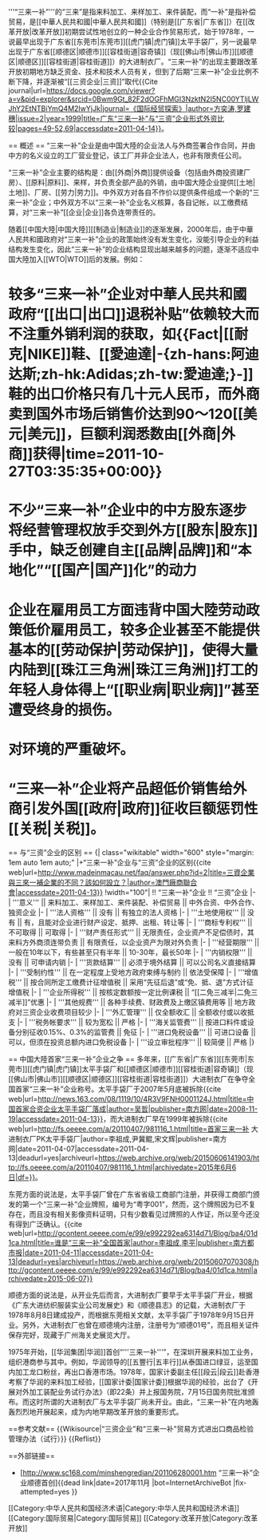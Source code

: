 

'''“三来一补”'''的“三来”是指来料加工、来样加工、来件装配，而“一补”是指补偿贸易，是[[中華人民共和國|中華人民共和國]]（特别是[[广东省|广东省]]）在[[改革开放|改革开放]]初期尝试性地创立的一种企业合作贸易形式，始于1978年，一说最早出现于广东省[[东莞市|东莞市]][[虎门镇|虎门镇]]太平手袋厂，另一说最早出现于广东省[[顺德区|顺德市]][[容桂街道|容奇镇]]（现[[佛山市|佛山市]][[顺德区|顺德区]][[容桂街道|容桂街道]]）的大进制衣厂。“三来一补”的出现主要跟改革开放初期地方缺乏资金、技术和技术人员有关，但到了后期“三来一补”企业比例不断下降，并逐渐被“[[三资企业|三资]]”取代<ref>{{Cite journal|url=https://docs.google.com/viewer?a=v&pid=explorer&srcid=0Bwm9Gt_82F2dOGFhMGI3NzktN2I5NC00YTljLWJhY2EtNTBiYmQ4M2IwYjJk|journal=《国际经贸探索》|author=方奕涛,罗建穗|issue=2|year=1999|title=广东“三来一补”与“三资”企业形式外资比较|pages=49-52,69|accessdate=2011-04-14}}</ref>。

== 概述 ==
“三来一补”企业是由中国大陸的企业法人与外商签署合作合同，并由中方的名义设立的工厂营业登记，该工厂并非企业法人，也非有限责任公司。

“三来一补”企业主要的结构是：由[[外商|外商]]提供设备（包括由外商投资建厂房）、[[原料|原料]]、来样，并负责全部产品的外销，由中国大陸企业提供[[土地|土地]]、厂房、[[劳力|劳力]]。中外双方对各自不作价以提供条件组成一个新的“三来一补”企业；中外双方不以“三来一补”企业名义核算，各自记帐，以工缴费结算，对“三来一补”[[企业|企业]]各负连带责任的。

随着[[中国大陸|中国大陸]][[制造业|制造业]]的逐渐发展，2000年后，由于中華人民共和國政府对“三来一补”企业的政策始终没有发生变化，没能引导企业的利益结构发生变化，因此“三来一补”的企业结构显现出越来越多的问题，逐渐不适应中国大陸加入[[WTO|WTO]]后的发展。例如：
# 较多“三来一补”企业对中華人民共和國政府“[[出口|出口]]退税补贴”依赖较大而不注重外销利润的获取，如{{Fact|[[耐克|NIKE]]鞋、[[愛迪達|-{zh-hans:阿迪达斯;zh-hk:Adidas;zh-tw:愛迪達;}-]]鞋的出口价格只有几十元人民币，而外商卖到国外市场后销售价达到90～120[[美元|美元]]，巨额利润悉数由[[外商|外商]]获得|time=2011-10-27T03:35:35+00:00}}
# 不少“三来一补”企业中的中方股东逐步将经营管理权放手交到外方[[股东|股东]]手中，缺乏创建自主[[品牌|品牌]]和“本地化”“[[国产|国产]]化”的动力
# 企业在雇用员工方面违背中国大陸劳动政策低价雇用员工，较多企业甚至不能提供基本的[[劳动保护|劳动保护]]，使得大量内陆到[[珠江三角洲|珠江三角洲]]打工的年轻人身体得上“[[职业病|职业病]]”甚至遭受终身的损伤。
# 对环境的严重破坏。
# “三来一补”企业将产品超低价销售给外商引发外国[[政府|政府]]征收巨额惩罚性[[关税|关税]]。

== 与“三资”企业的区别 ==
{| class="wikitable" width="600" style="margin: 1em auto 1em auto;"
|+“三来一补”企业与“三资”企业的区别<ref>{{cite web|url=http://www.madeinmacau.net/faq/answer.php?id=2|title=三資企業與三來一補企業的不同？該如何設立？|author=澳門廠商聯合會|accessdate=2011-04-13}}</ref>
!width="100"|  !! “三来一补”企业 !! “三资”企业
|-
| '''意义''' || 来料加工、来样加工、来件装配、补偿贸易 || 中外合资、中外合作、独资企业
|-
| '''法人资格''' || 没有 || 有独立的法人资格
|-
| '''土地使用权''' || 没有 || 有，且能对企业进行财产设定、抵押、出租、转让等
|-
| '''商标专利权''' || 不可取得 || 可取得
|-
| '''财产责任形式''' || 无限责任，企业资产不足偿债时，其来料方外商须连带负责 || 有限责任，以企业资产为限对外负责
|-
| '''经营期限''' || 一般在10年以下，有些甚至只有半年 || 10-30年，最长50年
|-
| '''内销权限''' || 没有 || 可申请内销
|-
| '''货款结算''' || 必须于境外结算 || 可以公司名义直接结算
|-
| '''受制约性''' || 在一定程度上受地方政府束缚与制约 || 依法受保障
|-
| '''增值税''' || 按合同所定工缴费计征增值税 || 采用“先征后退”或“免、抵、退”方式计征增值税
|-
| '''企业所得税''' || 按核定数额按一定比例课税 || “[[二免三减半|二免三减半]]”优惠
|-
| '''其他规费''' || 各种手续费、财政费及上缴区镇费用等 || 地方政府对三资企业收费项目较少
|-
| '''外汇管理''' || 仅全额收汇 || 全额收付或以收抵支
|-
| '''税务帐要求''' || 较为宽松 || 严格
|-
| '''海关监管费''' || 按进口料件或设备分别征收0.15%、0.3%的监管费 || 免征
|-
| '''进口免税设备''' || 可进口设备 || 可以，但须在投资总额内进口免税设备
|-
| '''设立审批程序''' || 较简便 || 严格
|}

== 中国大陸首家“三来一补”企业之争 ==
多年来，[[广东省|广东省]][[东莞市|东莞市]][[虎门镇|虎门镇]]太平手袋厂和[[顺德区|顺德市]][[容桂街道|容奇镇]]（现[[佛山市|佛山市]][[顺德区|顺德区]][[容桂街道|容桂街道]]）大进制衣厂在争夺全国首家“三来一补”企业称号。太平手袋厂于2007年5月底被拆除<ref>{{cite web|url=http://news.163.com/08/1119/10/4R3V9FNH0001124J.html|title=中国首家合资企业太平手袋厂落成|author=吴哲|publisher=南方网|date=2008-11-19|accessdate=2011-04-13}}</ref>，而大进制衣厂早在1999年被拆除<ref>{{cite web|url=http://fs.oeeee.com/a/20110407/981116_1.html|title=首家三来一补 大进制衣厂PK太平手袋厂|author=李祖成,尹冀鲲,宋文辉|publisher=南方网|date=2011-04-07|accessdate=2011-04-13|deadurl=yes|archiveurl=https://web.archive.org/web/20150606141903/http://fs.oeeee.com/a/20110407/981116_1.html|archivedate=2015年6月6日|df=}}</ref>。

东莞方面的说法是，太平手袋厂曾在广东省省级工商部门注册，并获得工商部门颁发的第一个“三来一补”企业牌照，编号为“粤字001”，然而，这个牌照因为已不复存在，而且没有相关影像资料证明，只有少数看见过牌照的人作证，所以至今还没有得到广泛确认。<ref name="oeeee">{{cite web|url=http://gcontent.oeeee.com/e/99/e992292ea6314d71/Blog/ba4/01d1ca.html|title=谁是“三来一补”全国首家|author=李祖成,李平|publisher=南方都市报|date=2011-04-11|accessdate=2011-04-13|deadurl=yes|archiveurl=https://web.archive.org/web/20150607070308/http://gcontent.oeeee.com/e/99/e992292ea6314d71/Blog/ba4/01d1ca.html|archivedate=2015-06-07}}</ref>

顺德方面的说法是，从开业先后而言，大进制衣厂要早于太平手袋厂开业，根据《广东大进纺织服装实业公司发展史》和《顺德县志》的记载，大进制衣厂于1978年8月8日建成投产，而根据东莞相关文献，太平手袋厂于1978年9月15日开业。另外，大进制衣厂也曾在顺德境内注册，注册号为“顺德01号”，而且相关证件保存完好，现藏于广州海关史展览大厅。<ref name="oeeee" />

1975年开始，[[华润集团|华润]]首创“'''三来一补'''”，在深圳开展来料加工业务，组织港商参与其中。例如，华润领导的[[五豐行|五丰行]]从泰国进口绿豆，运至国内加工龙口粉丝，再出口香港市场。1978年，国家计委副主任[[段云|段云]]赴香港考察了华润的来料加工经验，[[国家计委|国家计委]]根据华润的经验，出台了《开展对外加工装配业务试行办法》（即22条）并上报国务院，7月15日国务院批准颁布。而这时所谓的大进制衣厂与太平手袋厂尚未开业。由此，“三来一补”在内地轰轰烈烈地开展起来，成为内地早期改革开放的重要形式。

==参考文献==
{{Wikisource|“三资企业”和“三来一补”贸易方式进出口商品检验管理办法（试行）}}
{{Reflist}}

==外部链接==
* [http://www.sc168.com/minshengredian/201106280001.htm “三来一补”企业顺德首创]{{dead link|date=2017年11月 |bot=InternetArchiveBot |fix-attempted=yes }}

[[Category:中华人民共和国经济术语|Category:中华人民共和国经济术语]]
[[Category:国际贸易|Category:国际贸易]]
[[Category:改革开放|Category:改革开放]]